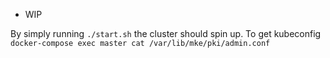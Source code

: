 * WIP

By simply running `./start.sh` the cluster should spin up.
To get kubeconfig `docker-compose exec master cat /var/lib/mke/pki/admin.conf`